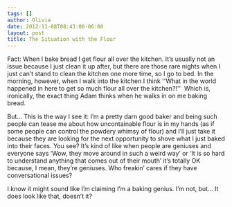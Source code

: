 ```yaml
---
tags: []
author: Olivia
date: 2012-11-08T08:43:00-06:00
layout: post
title: The Situation with the Flour
---
```


Fact: When I bake bread I get flour all over the kitchen. It’s usually not an issue because I just clean it up after, but there are those rare nights when I just can’t stand to clean the kitchen one more time, so I go to bed. In the morning, however, when I walk into the kitchen I think ''What in the world happened in here to get so much flour all over the kitchen?!''  Which is, ironically, the exact thing Adam thinks when he walks in on me baking bread. 

But… This is the way I see it: I’m a pretty darn good baker and being such people can tease me about how uncontainable flour is in my hands (as if some people can control the powdery whimsy of flour) and I’ll just take it because they are looking for the next opportunity to shove what I just baked into their faces. You see? It’s kind of like when people are geniuses and everyone says ‘Wow, they move around in such a weird way’ or ‘It is so hard to understand anything that comes out of their mouth’ it’s totally OK because, I mean, they’re geniuses. Who freakin’ cares if they have conversational issues? 

I know it might sound like I’m claiming I’m a baking genius. I’m not, but… It does look like that, doesn’t it?

